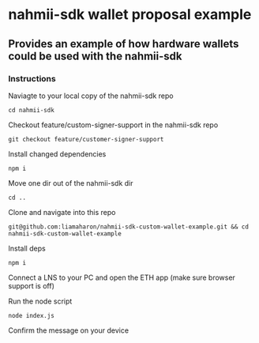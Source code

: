 # nahmii-sdk wallet proposal example

## Provides an example of how hardware wallets could be used with the nahmii-sdk

### Instructions

Naviagte to your local copy of the nahmii-sdk repo

`cd nahmii-sdk`

Checkout feature/custom-signer-support in the nahmii-sdk repo

`git checkout feature/customer-signer-support`

Install changed dependencies

`npm i`

Move one dir out of the nahmii-sdk dir

`cd ..`

Clone and navigate into this repo

`git@github.com:liamaharon/nahmii-sdk-custom-wallet-example.git && cd nahmii-sdk-custom-wallet-example`

Install deps

`npm i`

Connect a LNS to your PC and open the ETH app (make sure browser support is off)

Run the node script

`node index.js`

Confirm the message on your device
